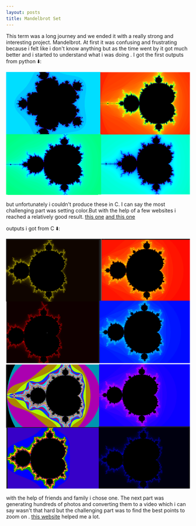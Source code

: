 ```yaml
---
layout: posts
title: Mandelbrot Set
---
```

This term was a long journey and we ended it with a really strong and interesting project. Mandelbrot.
At first it was confusing and frustrating because i felt like i don't know anything but as the time went by it got much better and i started to understand what i was doing . 
I got the first outputs from python ⬇️:

![alt txt](/assets/images/blog3.png)

but unfortunately i couldn't produce these in C.
I can say the most challenging part was setting color.But with the help of a few websites i reached a relatively good result.
[this one](https://stackoverflow.com/questions/16500656/which-color-gradient-is-used-to-color-mandelbrot-in-wikipedia)
[and this one](https://en.wikipedia.org/wiki/Plotting_algorithms_for_the_Mandelbrot_set)

outputs i got from C ⬇️:

![alt txt](/assets/images/blog.png)
![alt txt](/assets/images/blog2.png)

with the help of friends and family i chose one.
The next part was generating hundreds of photos and converting them to a video which i can say wasn't that hard but the challenging part was to find the best points to zoom on . [this website](https://mandel.gart.nz/) helped me a lot.
